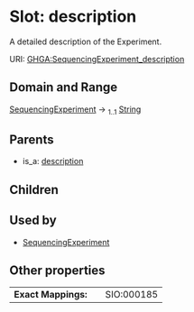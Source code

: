 
# Slot: description


A detailed description of the Experiment.

URI: [GHGA:SequencingExperiment_description](https://w3id.org/GHGA/SequencingExperiment_description)


## Domain and Range

[SequencingExperiment](SequencingExperiment.md) &#8594;  <sub>1..1</sub> [String](types/String.md)

## Parents

 *  is_a: [description](description.md)

## Children


## Used by

 * [SequencingExperiment](SequencingExperiment.md)

## Other properties

|  |  |  |
| --- | --- | --- |
| **Exact Mappings:** | | SIO:000185 |

